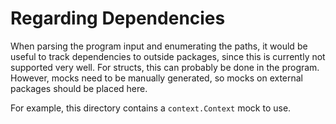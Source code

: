 # Regarding Dependencies

When parsing the program input and enumerating the paths, it would be useful 
to track dependencies to outside packages, since this is currently not 
supported very well.  For structs, this can probably be done in the 
program.  However, mocks need to be manually generated, so mocks on external 
packages should be placed here.

For example, this directory contains a `context.Context` mock to use.
